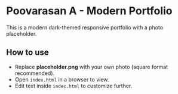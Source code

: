 # Poovarasan A - Modern Portfolio

This is a modern dark-themed responsive portfolio with a photo placeholder.

## How to use
- Replace **placeholder.png** with your own photo (square format recommended).
- Open `index.html` in a browser to view.
- Edit text inside `index.html` to customize further.
